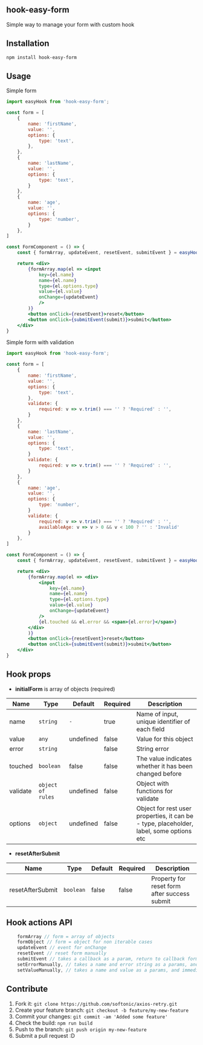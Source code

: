 ## hook-easy-form
Simple way to manage your form with custom hook

## Installation

```bash
npm install hook-easy-form
```

## Usage

Simple form

```jsx
import easyHook from 'hook-easy-form';

const form = [
	{
		name: 'firstName',
		value: '',
		options: {
			type: 'text',
		},
	},
	{
		name: 'lastName',
		value: '',
		options: {
			type: 'text',
		}
	},
	{
		name: 'age',
		value: '',
		options: {
			type: 'number',
		}
	},
]

const FormComponent = () => {
	const { formArray, updateEvent, resetEvent, submitEvent } = easyHook({ initialForm: form, });

	return <div>
		{formArray.map(el => <input
			key={el.name} 
			name={el.name}
			type={el.options.type} 
			value={el.value}
			onChange={updateEvent}
			/>
		)}
		<button onClick={resetEvent}>reset</button>
		<button onClick={submitEvent(submit)}>submit</button>
	</div>
}
```

Simple form with validation

```jsx
import easyHook from 'hook-easy-form';

const form = [
	{
		name: 'firstName',
		value: '',
		options: {
			type: 'text',
		},
		validate: {
			required: v => v.trim() === '' ? 'Required' : '',
		}
	},
	{
		name: 'lastName',
		value: '',
		options: {
			type: 'text',
		}
		validate: {
			required: v => v.trim() === '' ? 'Required' : '',
		}
	},
	{
		name: 'age',
		value: '',
		options: {
			type: 'number',
		}
		validate: {
			required: v => v.trim() === '' ? 'Required' : '',
			availableAge: v => v > 0 && v < 100 ? '' : 'Invalid'
		}
	},
]

const FormComponent = () => {
	const { formArray, updateEvent, resetEvent, submitEvent } = easyHook({ initialForm: form });

	return <div>
		{formArray.map(el => <div>
			<input
				key={el.name} 
				name={el.name}
				type={el.options.type} 
				value={el.value}
				onChange={updateEvent}
			/>
			{el.touched && el.error && <span>{el.error}</span>}
		</div>
		)}
		<button onClick={resetEvent}>reset</button>
		<button onClick={submitEvent(submit)}>submit</button>
	</div>
}
```


## Hook props

* __initialForm__ is array of objects (required)

| Name | Type | Default | Required | Description |
| --- | --- | --- | --- | --- |
| name | `string` | `-` | true | Name of input, unique identifier of each field |
| value | `any` | undefined | false | Value for this object |
| error | `string` | ` ` | false | String error |
| touched | `boolean` | false | false | The value indicates whether it has been changed before |
| validate | `object of rules` | undefined | false | Object with functions for validate |
| options | `object` | undefined | false | Object for rest user properties, it can be - type, placeholder, label, some options etc |


* __resetAfterSubmit__

| Name | Type | Default | Required | Description |
| --- | --- | --- | --- | --- |
| resetAfterSubmit | `boolean` | false | false | Property for reset form after success submit |

## Hook actions API

```javascript
	formArray // form = array of objects
	formObject // form = object for non iterable cases
	updateEvent // event for onChange 
	resetEvent // reset form manually
	submitEvent // takes a callback as a param, return to callback formatted object
	setErrorManually, // takes a name and error string as a params, and immediately set error for current name
	setValueManually, // takes a name and value as a params, and immediately set value for current name
```

## Contribute

1. Fork it: `git clone https://github.com/softonic/axios-retry.git`
2. Create your feature branch: `git checkout -b feature/my-new-feature`
3. Commit your changes: `git commit -am 'Added some feature'`
4. Check the build: `npm run build`
4. Push to the branch: `git push origin my-new-feature`
5. Submit a pull request :D
